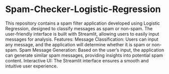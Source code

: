 # Spam-Checker-Logistic-Regression
This repository contains a spam filter application developed using Logistic Regression, designed to classify messages as spam or non-spam. The user-friendly interface is built with Streamlit, allowing users to easily input messages for analysis.
Features:
Message Classification: Users can input any message, and the application will determine whether it is spam or non-spam.
Spam Message Generation: Based on the user’s input, the application can generate similar spam messages, providing insights into potential spam content.
Interactive UI: The Streamlit interface ensures a smooth and intuitive user experience.

